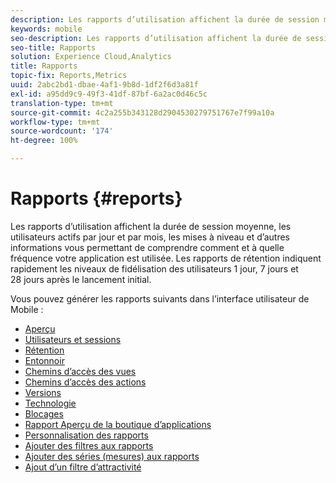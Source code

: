 ```yaml
---
description: Les rapports d’utilisation affichent la durée de session moyenne, les utilisateurs actifs par jour et par mois, les mises à niveau et d’autres informations vous permettant de comprendre comment et à quelle fréquence votre application est utilisée. Les rapports de rétention indiquent rapidement les niveaux de fidélisation des utilisateurs 1 jour, 7 jours et 28 jours après le lancement initial.
keywords: mobile
seo-description: Les rapports d’utilisation affichent la durée de session moyenne, les utilisateurs actifs par jour et par mois, les mises à niveau et d’autres informations vous permettant de comprendre comment et à quelle fréquence votre application est utilisée. Les rapports de rétention indiquent rapidement les niveaux de fidélisation des utilisateurs 1 jour, 7 jours et 28 jours après le lancement initial.
seo-title: Rapports
solution: Experience Cloud,Analytics
title: Rapports
topic-fix: Reports,Metrics
uuid: 2abc2bd1-dbae-4af1-9b8d-1df2f6d3a81f
exl-id: a95dd9c9-49f3-41df-87bf-6a2ac0d46c5c
translation-type: tm+mt
source-git-commit: 4c2a255b343128d2904530279751767e7f99a10a
workflow-type: tm+mt
source-wordcount: '174'
ht-degree: 100%

---
```


# Rapports {#reports}

Les rapports d’utilisation affichent la durée de session moyenne, les utilisateurs actifs par jour et par mois, les mises à niveau et d’autres informations vous permettant de comprendre comment et à quelle fréquence votre application est utilisée. Les rapports de rétention indiquent rapidement les niveaux de fidélisation des utilisateurs 1 jour, 7 jours et 28 jours après le lancement initial.

Vous pouvez générer les rapports suivants dans l’interface utilisateur de Mobile :

* [Aperçu](/help/using/usage/usage-overview.md)
* [Utilisateurs et sessions](/help/using/usage/users-sessions.md)
* [Rétention](/help/using/usage/reports-retention.md)
* [Entonnoir](/help/using/usage/reports-funnel.md)
* [Chemins d’accès des vues](/help/using/usage/reports-view-paths.md)
* [Chemins d’accès des actions](/help/using/usage/reports-action-paths.md)
* [Versions](/help/using/usage/c-reports-versions.md)
* [Technologie](/help/using/usage/reports-technology.md)
* [Blocages](/help/using/usage/c-crashes.md)
* [Rapport Aperçu de la boutique d’applications](/help/using/usage/c-app-store-store-performance.md)
* [Personnalisation des rapports](/help/using/usage/reports-customize/reports-customize.md)
* [Ajouter des filtres aux rapports](/help/using/usage/reports-customize/t-reports-customize.md)
* [Ajouter des séries (mesures) aux rapports](/help/using/usage/reports-customize/t-reports-series.md)
* [Ajout d’un filtre d’attractivité](/help/using/usage/reports-customize/t-sticky-filter.md)
